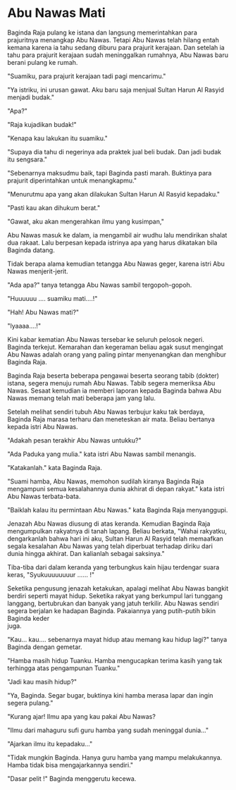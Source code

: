 # Abu Nawas Mati

Baginda Raja pulang ke istana dan langsung memerintahkan para prajuritnya menangkap Abu Nawas. Tetapi Abu Nawas telah hilang entah kemana karena ia tahu sedang diburu para prajurit kerajaan. Dan setelah ia tahu para prajurit kerajaan sudah meninggalkan rumahnya, Abu Nawas baru berani pulang ke rumah.

"Suamiku, para prajurit kerajaan tadi pagi mencarimu."

"Ya istriku, ini urusan gawat. Aku baru saja menjual Sultan Harun Al Rasyid menjadi budak."

"Apa?"

"Raja kujadikan budak!"

"Kenapa kau lakukan itu suamiku."

"Supaya dia tahu di negerinya ada praktek jual beli budak. Dan jadi budak itu sengsara."

"Sebenarnya maksudmu baik, tapi Baginda pasti marah. Buktinya para prajurit diperintahkan untuk menangkapmu."

"Menurutmu apa yang akan dilakukan Sultan Harun Al Rasyid kepadaku."

"Pasti kau akan dihukum berat."

"Gawat, aku akan mengerahkan ilmu yang kusimpan,"

Abu Nawas masuk ke dalam, ia mengambil air wudhu lalu mendirikan shalat dua rakaat. Lalu berpesan kepada istrinya apa yang harus dikatakan bila Baginda datang.

Tidak berapa alama kemudian tetangga Abu Nawas geger, karena istri Abu Nawas menjerit-jerit.

"Ada apa?" tanya tetangga Abu Nawas sambil tergopoh-gopoh.

"Huuuuuu .... suamiku mati....!"

"Hah! Abu Nawas mati?"

"lyaaaa....!"

Kini kabar kematian Abu Nawas tersebar ke seluruh pelosok negeri. Baginda terkejut. Kemarahan dan kegeraman beliau agak susut mengingat Abu Nawas adalah orang yang paling pintar menyenangkan dan menghibur Baginda Raja.

Baginda Raja beserta beberapa pengawai beserta seorang tabib (dokter) istana, segera menuju rumah Abu Nawas. Tabib segera memeriksa Abu Nawas. Sesaat kemudian ia memberi laporan kepada Baginda bahwa Abu Nawas memang telah mati beberapa jam yang lalu.

Setelah melihat sendiri tubuh Abu Nawas terbujur kaku tak berdaya, Baginda Raja marasa terharu dan meneteskan air mata. Beliau bertanya kepada istri Abu Nawas.

"Adakah pesan terakhir Abu Nawas untukku?"

"Ada Paduka yang mulia." kata istri Abu Nawas sambil menangis.

"Katakanlah." kata Baginda Raja.

"Suami hamba, Abu Nawas, memohon sudilah kiranya Baginda Raja mengampuni semua kesalahannya dunia akhirat di depan rakyat." kata istri Abu Nawas terbata-bata.

"Baiklah kalau itu permintaan Abu Nawas." kata Baginda Raja menyanggupi.

Jenazah Abu Nawas diusung di atas keranda. Kemudian Baginda Raja mengumpulkan rakyatnya di tanah lapang. Beliau berkata, "Wahai rakyatku, dengarkanlah bahwa hari ini aku, Sultan Harun Al Rasyid telah memaafkan segala kesalahan Abu Nawas yang telah diperbuat terhadap diriku dari dunia hingga akhirat. Dan kalianlah sebagai saksinya."

Tiba-tiba dari dalam keranda yang terbungkus kain hijau terdengar suara keras, "Syukuuuuuuuur ...... !"

Seketika pengusung jenazah ketakukan, apalagi melihat Abu Nawas bangkit berdiri seperti mayat hidup. Seketika rakyat yang berkumpul lari tunggang langgang, bertubrukan dan banyak yang jatuh terkilir. Abu Nawas sendiri segera berjalan ke hadapan Baginda. Pakaiannya yang putih-putih bikin Baginda keder  
juga.

"Kau... kau.... sebenarnya mayat hidup atau memang kau hidup lagi?" tanya Baginda dengan gemetar.

"Hamba masih hidup Tuanku. Hamba mengucapkan terima kasih yang tak terhingga atas pengampunan Tuanku."

"Jadi kau masih hidup?"

"Ya, Baginda. Segar bugar, buktinya kini hamba merasa lapar dan ingin segera pulang."

"Kurang ajar! Ilmu apa yang kau pakai Abu Nawas?

"Ilmu dari mahaguru sufi guru hamba yang sudah meninggal dunia..."

"Ajarkan ilmu itu kepadaku..."

"Tidak mungkin Baginda. Hanya guru hamba yang mampu melakukannya. Hamba tidak bisa mengajarkannya sendiri."

"Dasar pelit !" Baginda menggerutu kecewa.
